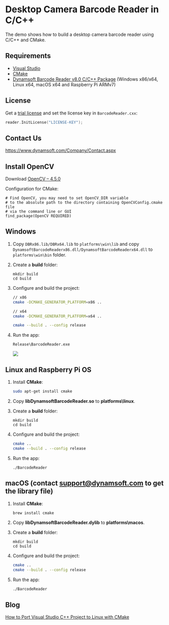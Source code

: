 # Desktop Camera Barcode Reader in C/C++
The demo shows how to build a desktop camera barcode reader using C/C++ and CMake.

## Requirements
- [Visual Studio](https://www.visualstudio.com/downloads/)
- [CMake](https://cmake.org/download/)
- [Dynamsoft Barcode Reader v8.0 C/C++ Package](https://www.dynamsoft.com/barcode-reader/downloads) (Windows x86/x64, Linux x64, macOS x64 and Raspberry Pi ARMv7)

## License
Get a [trial license](https://www.dynamsoft.com/customer/license/trialLicense) and set the license key in `BarcodeReader.cxx`:

```cpp
reader.InitLicense("LICENSE-KEY");
```

## Contact Us
https://www.dynamsoft.com/Company/Contact.aspx

## Install OpenCV
Download [OpenCV – 4.5.0](https://opencv.org/releases/)

Configuration for CMake:

```
# Find OpenCV, you may need to set OpenCV_DIR variable
# to the absolute path to the directory containing OpenCVConfig.cmake file
# via the command line or GUI
find_package(OpenCV REQUIRED)
```

## Windows
1. Copy `DBRx86.lib/DBRx64.lib` to `platforms\win\lib` and copy `DynamsoftBarcodeReaderx86.dll/DynamsoftBarcodeReaderx64.dll` to `platforms\win\bin` folder.
2. Create a **build** folder:
    ```
    mkdir build
    cd build
    ```
3. Configure and build the project:
    ```bash
    // x86
    cmake -DCMAKE_GENERATOR_PLATFORM=x86 ..

    // x64
    cmake -DCMAKE_GENERATOR_PLATFORM=x64 ..
    
    cmake --build . --config release
    ```
6. Run the app:

    ```
    Release\BarcodeReader.exe
    ```

    ![](https://www.dynamsoft.com/CustomerPortal/images/upload/224-big.png)

## Linux and Raspberry Pi OS
1. Install **CMake**:
    ```bash
    sudo apt-get install cmake
    ```
2. Copy **libDynamsoftBarcodeReader.so** to **platforms\linux**.
3. Create a **build** folder:
    ```
    mkdir build
    cd build
    ```
4. Configure and build the project:
    ```bash
    cmake ..
    cmake --build . --config release 
    ```
5. Run the app:

    ```
    ./BarcodeReader
    ```

## macOS (contact support@dynamsoft.com to get the library file)
1. Install **CMake**:
    ```bash
    brew install cmake
    ```
2. Copy **libDynamsoftBarcodeReader.dylib** to **platforms\macos**.
3. Create a **build** folder:

    ```
    mkdir build
    cd build
    ```

4. Configure and build the project:

    ```bash
    cmake ..
    cmake --build . --config release 
    ```

5. Run the app:

    ```
    ./BarcodeReader
    ```
    
## Blog
[How to Port Visual Studio C++ Project to Linux with CMake](https://www.codepool.biz/port-visual-studio-cpp-linux-cmake.html)
